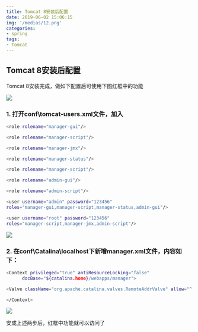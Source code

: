 ```yaml
---
title: Tomcat 8安装后配置
date: 2019-06-02 15:06:15
img: '/medias/12.png'
categories:
- spring
tags:
- Tomcat
---
```


## Tomcat 8安装后配置

Tomcat 8安装完成，做如下配置后可使用下图红框中的功能

![](media/321a5e542c6cb67ff587ace737bb781d.jpeg)

### 1. 打开conf\\tomcat-users.xml文件，加入
``` bash
<role rolename="manager-gui"/>

<role rolename="manager-script"/>

<role rolename="manager-jmx"/>

<role rolename="manager-status"/>

<role rolename="manager-script"/>

<role rolename="admin-gui"/>

<role rolename="admin-script"/>

<user username="admin" password="123456"
roles="manager-gui,manager-script,manager-status,admin-gui"/>

<user username="root" password="123456"
roles="manager-script,manager-jmx,admin-script"/>
```

![](media/46095471e76dccab7b2b1426d067b9d1.jpeg)

### 2. 在conf\\Catalina\\localhost下新增manager.xml文件，内容如下：

```bash
<Context privileged="true" antiResourceLocking="false"
      docBase="${catalina.home}/webapps/manager">

<Valve className="org.apache.catalina.valves.RemoteAddrValve" allow="^.*$"/>

</Context>
```

![](media/2a3f8e9509750e52be858927ac956dfe.jpeg)

安成上述两步后，红框中功能就可以访问了
